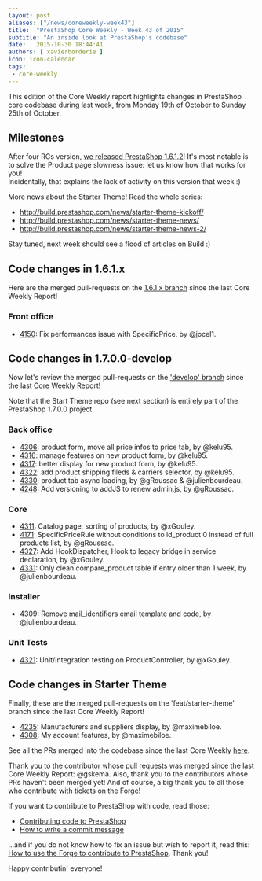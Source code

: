 ```yaml
---
layout: post
aliases: ["/news/coreweekly-week43"]
title:  "PrestaShop Core Weekly - Week 43 of 2015"
subtitle: "An inside look at PrestaShop's codebase"
date:   2015-10-30 18:44:41
authors: [ xavierborderie ]
icon: icon-calendar
tags:
 - core-weekly
---
```


This edition of the Core Weekly report highlights changes in PrestaShop core codebase during last week, from Monday 19th of October to Sunday 25th of October.


## Milestones

After four RCs version, [we released PrestaShop 1.6.1.2](http://build.prestashop.com/news/prestashop-1612-maintenance-release/)! It's most notable is to solve the Product page slowness issue: let us know how that works for you!<br/>
Incidentally, that explains the lack of activity on this version that week :)

More news about the Starter Theme! Read the whole series:

* http://build.prestashop.com/news/starter-theme-kickoff/
* http://build.prestashop.com/news/starter-theme-news/
* http://build.prestashop.com/news/starter-theme-news-2/

Stay tuned, next week should see a flood of articles on Build :)


## Code changes in 1.6.1.x

Here are the merged pull-requests on the [1.6.1.x branch](https://github.com/PrestaShop/PrestaShop/tree/1.6.1.x) since the last Core Weekly Report!
 

### Front office


 * [4150](https://github.com/PrestaShop/PrestaShop/pull/4150): Fix performances issue with SpecificPrice, by @jocel1.

 
## Code changes in 1.7.0.0-develop

Now let's review the merged pull-requests on the ['develop' branch](https://github.com/PrestaShop/PrestaShop/tree/develop) since the last Core Weekly Report!

Note that the Start Theme repo (see next section) is entirely part of the PrestaShop 1.7.0.0 project.

 
### Back office

 * [4306](https://github.com/PrestaShop/PrestaShop/pull/4306): product form, move all price infos to price tab, by @kelu95.
 * [4316](https://github.com/PrestaShop/PrestaShop/pull/4316): manage features on new product form, by @kelu95.
 * [4317](https://github.com/PrestaShop/PrestaShop/pull/4317): better display for new product form, by @kelu95.
 * [4322](https://github.com/PrestaShop/PrestaShop/pull/4322): add product shipping fileds & carriers selector, by @kelu95.
 * [4330](https://github.com/PrestaShop/PrestaShop/pull/4330): product tab async loading, by @gRoussac & @julienbourdeau.
 * [4248](https://github.com/PrestaShop/PrestaShop/pull/4248): Add versioning to addJS to renew admin.js, by @gRoussac.
 
 
### Core

 * [4311](https://github.com/PrestaShop/PrestaShop/pull/4311): Catalog page, sorting of products, by @xGouley.
 * [4171](https://github.com/PrestaShop/PrestaShop/pull/4171): SpecificPriceRule without conditions to id_product 0 instead of full products list, by @gRoussac.
 * [4327](https://github.com/PrestaShop/PrestaShop/pull/4327): Add HookDispatcher, Hook to legacy bridge in service declaration, by @xGouley.
 * [4331](https://github.com/PrestaShop/PrestaShop/pull/4331): Only clean compare_product table if entry older than 1 week, by @julienbourdeau.


### Installer

 * [4309](https://github.com/PrestaShop/PrestaShop/pull/4309): Remove mail_identifiers email template and code, by @julienbourdeau.
 

### Unit Tests

 * [4321](https://github.com/PrestaShop/PrestaShop/pull/4321): Unit/Integration testing on ProductController, by @xGouley.
 
 
## Code changes in Starter Theme

Finally, these are the merged pull-requests on the 'feat/starter-theme' branch since the last Core Weekly Report!

 * [4235](https://github.com/PrestaShop/PrestaShop/pull/4235): Manufacturers and suppliers display, by @maximebiloe.
 * [4308](https://github.com/PrestaShop/PrestaShop/pull/4308): My account features, by @maximebiloe.
 
 
See all the PRs merged into the codebase since the last Core Weekly [here](https://github.com/PrestaShop/PrestaShop/pulls?q=is%3Apr+merged%3A%3E2015-10-19+is%3Aclosed+sort%3Aupdated&utf8=%E2%9C%93).

Thank you to the contributor whose pull requests was merged since the last Core Weekly Report: @gskema. Also, thank you to the contributors whose PRs haven't been merged yet! And of course, a big thank you to all those who contribute with tickets on the Forge!

If you want to contribute to PrestaShop with code, read those:

 * [Contributing code to PrestaShop](http://doc.prestashop.com/display/PS16/Contributing+code+to+PrestaShop)
 * [How to write a commit message](http://doc.prestashop.com/display/PS16/How+to+write+a+commit+message)

...and if you do not know how to fix an issue but wish to report it, read this: [How to use the Forge to contribute to PrestaShop](http://doc.prestashop.com/display/PS16/How+to+use+the+Forge+to+contribute+to+PrestaShop). Thank you!

Happy contributin' everyone!
